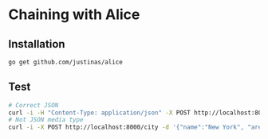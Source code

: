 # Chaining with Alice

## Installation 

```bash
go get github.com/justinas/alice
```

## Test

```bash
# Correct JSON
curl -i -H "Content-Type: application/json" -X POST http://localhost:8000/city -d '{"name":"Boston", "area":89}'
# Not JSON media type
curl -i -X POST http://localhost:8000/city -d '{"name":"New York", "area":304}' 
```
